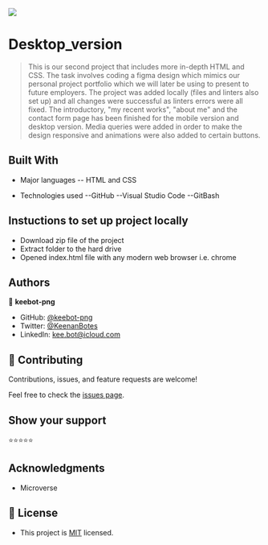 ![](https://img.shields.io/badge/Microverse-blueviolet)

# Desktop_version

> This is our second project that includes more in-depth HTML and CSS. The task involves coding a figma design which mimics our personal project portfolio which we will later be using to present to future employers. The project was added locally (files and linters also set up) and all changes were successful as linters errors were all fixed. The introductory, "my recent works", "about me" and the contact form page has been finished for the mobile version and desktop version. Media queries were added in order to make the design responsive and animations were also added to certain buttons.


## Built With

- Major languages
-- HTML and CSS

- Technologies used
--GitHub
--Visual Studio Code
--GitBash


## Instuctions to set up project locally
 - Download zip file of the project
 - Extract folder to the hard drive
 - Opened index.html file with any modern web browser i.e. chrome


## Authors

👤 **keebot-png**

- GitHub: [@keebot-png](https://github.com/keebot-png)
- Twitter: [@KeenanBotes](https://twitter.com/KeenanBotes)
- LinkedIn: [kee.bot@icloud.com](https://www.linkedin.com/in/keenan-botes-947043160)

## 🤝 Contributing

Contributions, issues, and feature requests are welcome!

Feel free to check the [issues page](../../issues/).

## Show your support

 ⭐️⭐️⭐️⭐️⭐

## Acknowledgments

- Microverse

## 📝 License

- This project is [MIT](./MIT.md) licensed.
